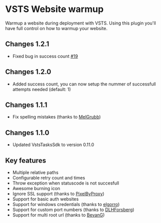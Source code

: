 # VSTS Website warmup

Warmup a website during deployment with VSTS. Using this plugin you'll have full control on how to warmup your website.

## Changes 1.2.1

- Fixed bug in success count [#19](https://github.com/luuksommers/vsts-website-warmup/issues/19)

## Changes 1.2.0

- Added success count, you can now setup the nummer of successfull attempts needed (default: 1)

## Changes 1.1.1

- Fix spelling mistakes (thanks to [MelGrubb](https://github.com/MelGrubb))

## Changes 1.1.0

- Updated VstsTasksSdk to version 0.11.0

## Key features

- Multiple relative paths
- Configurable retry count and times
- Throw exception when statuscode is not succesfull
- Awesome burning icon
- Ignore SSL support (thanks to [PixelByProxy](https://github.com/PixelByProxy))
- Support for basic auth websites
- Support for windows credentials (thanks to [elgorro](https://github.com/elgorro))
- Support for custom port numbers (thanks to [DLHForsberg](https://github.com/DLHForsberg))
- Support for multi root url (thanks to [BevanG](https://github.com/BevanG))
